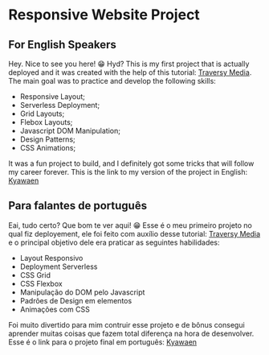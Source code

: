 <h1>Responsive Website Project</h1>

<h2>For English Speakers</h2>
<p>
  Hey. Nice to see you here! 😁 Hyd? This is my first project that is actually
  deployed and it was created with the help of this tutorial:
  <a href="https://www.youtube.com/watch?v=p0bGHP-PXD4">Traversy Media</a>. The
  main goal was to practice and develop the following skills:
</p>
<ul>
  <li>Responsive Layout;</li>
  <li>Serverless Deployment;</li>
  <li>Grid Layouts;</li>
  <li>Flebox Layouts;</li>
  <li>Javascript DOM Manipulation;</li>
  <li>Design Patterns;</li>
  <li>CSS Animations;</li>
</ul>
<p>
  It was a fun project to build, and I definitely got some tricks that will
  follow my career forever. This is the link to my version of the project in
  English:
  <a href="https://peaceful-shaw-9426a1.netlify.app/index.html">Kyawaen</a>
</p>

<h2>Para falantes de português</h2>
<p>
  Eai, tudo certo? Que bom te ver aqui! 😁 Esse é o meu primeiro projeto no qual
  fiz deployement, ele foi feito com auxílio desse tutorial:
  <a href="https://www.youtube.com/watch?v=p0bGHP-PXD4">Traversy Media</a> e o
  principal objetivo dele era praticar as seguintes habilidades:
</p>
<ul>
  <li>Layout Responsivo</li>
  <li>Deployment Serverless</li>
  <li>CSS Grid</li>
  <li>CSS Flexbox</li>
  <li>Manipulação do DOM pelo Javascript</li>
  <li>Padrões de Design em elementos</li>
  <li>Animações com CSS</li>
</ul>
<p>
  Foi muito divertido para mim contruir esse projeto e de bônus consegui
  aprender muitas coisas que fazem total diferença na hora de desenvolver. Esse
  é o link para o projeto final em português:
  <a href="https://peaceful-shaw-9426a1.netlify.app/pt-br/index.html"
    >Kyawaen</a
  >
</p>
